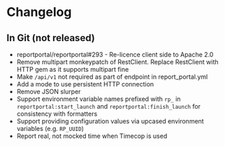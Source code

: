 # Changelog

## In Git (not released)

* reportportal/reportportal#293 - Re-licence client side to Apache 2.0
* Remove multipart monkeypatch of RestClient. Replace RestClient with HTTP gem as it supports multipart fine
* Make `/api/v1` not required as part of endpoint in report_portal.yml
* Add a mode to use persistent HTTP connection
* Remove JSON slurper
* Support environment variable names prefixed with `rp_` in `reportportal:start_launch` and `reportportal:finish_launch` for consistency with formatters
* Support providing configuration values via upcased environment variables (e.g. `RP_UUID`)
* Report real, not mocked time when Timecop is used
